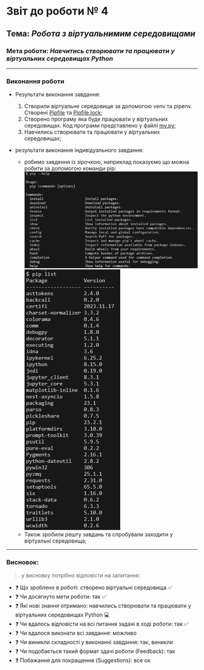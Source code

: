 # Звіт до роботи № 4
## Тема: _Робота з віртуальнимим середовищами_
### Мета роботи: _Навчитись створювати та працювати у віртуальних середовищах Python_
---
### Виконання роботи
- Результати виконання завдання:
    1. Створили віртуальне середовище за допомогою venv та pipenv. Створені [Pipfile](./Pipfile) та [Pipfile.lock](./Pipfile.lock);
    1. Створено програму яка буде працювати у віртуальних середовищах. Код програми представлено у файлі [my.py](./my.py);
    1. Навчились створювати та працювати у віртуальних середовищах;

- результати виконання індивідуального завдання:
    - робимо завдення із зірочкою, наприклад показуємо що можна робити за допомогою команди pip:
    ![](./1pg.pip_help.jpg)
    ![](./2pg.pip_list.jpg)
    - Також зробили решту завдань та спробували заходити у віртуальні середовища;

---
### Висновок: 
> у висновку потрібно відповісти на запитання:

- :question: Що зроблено в роботі: створено віртуальні середовища :white_check_mark:
- :question: Чи досягнуто мети роботи: так :white_check_mark:
- :question: Які нові знання отримано: навчились створювати та працювати у віртуальних середовищах Python :computer:
- :question: Чи вдалось відповісти на всі питання задані в ході роботи: так :white_check_mark:
- :question: Чи вдалося виконати всі завдання: можливо
- :question: Чи виникли складності у виконанні завдання: так, виникли
- :question: Чи подобається такий формат здачі роботи (Feedback): так 
- :question: Побажання для покращення (Suggestions): все ок
